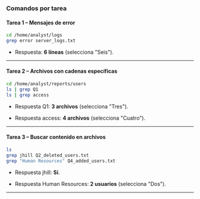 
### **Comandos por tarea**

#### **Tarea 1 – Mensajes de error**

```bash
cd /home/analyst/logs
grep error server_logs.txt
```

- Respuesta: **6 líneas** (selecciona "Seis").
    

---

#### **Tarea 2 – Archivos con cadenas específicas**

```bash
cd /home/analyst/reports/users
ls | grep Q1
ls | grep access
```

- Respuesta Q1: **3 archivos** (selecciona "Tres").
    
- Respuesta access: **4 archivos** (selecciona "Cuatro").
    

---

#### **Tarea 3 – Buscar contenido en archivos**

```bash
ls
grep jhill Q2_deleted_users.txt
grep "Human Resources" Q4_added_users.txt
```

- Respuesta jhill: **Sí**.
    
- Respuesta Human Resources: **2 usuarios** (selecciona "Dos").
    

---
